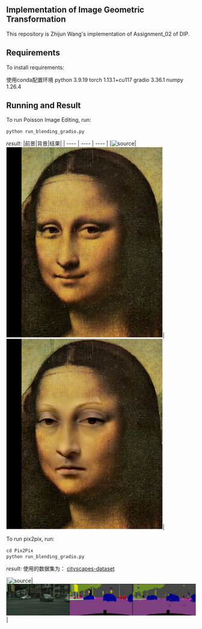 
## Implementation of Image Geometric Transformation

This repository is Zhijun Wang's implementation of Assignment_02 of DIP. 

## Requirements

To install requirements:

使用conda配置环境
python 3.9.19
torch 1.13.1+cu117
gradio 3.36.1
numpy 1.26.4


## Running and Result

To run Poisson Image Editing, run:

```
python run_blending_gradio.py
```

*result:*
|前景|背景|结果|
| ---- | ---- | ---- |
|![source](src/input.png)|![target](src/target.png)|![output](src/output.png)|


To run pix2pix, run:


```
cd Pix2Pix
python run_blending_gradio.py
```
*result:*
使用的数据集为：
[cityscapes-dataset](https://www.cityscapes-dataset.com/)

|![source](src/1.png)|![target](src/2.png)|




